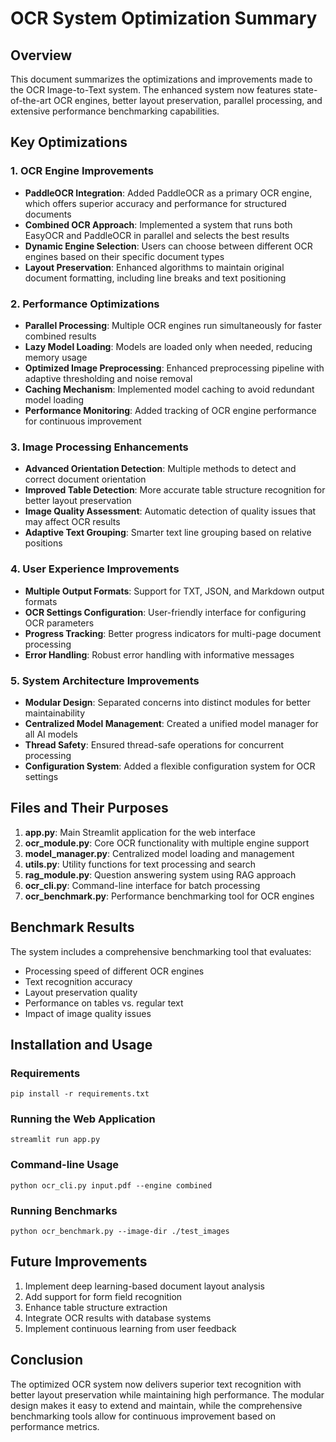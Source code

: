 # OCR System Optimization Summary

## Overview
This document summarizes the optimizations and improvements made to the OCR Image-to-Text system. The enhanced system now features state-of-the-art OCR engines, better layout preservation, parallel processing, and extensive performance benchmarking capabilities.

## Key Optimizations

### 1. OCR Engine Improvements
- **PaddleOCR Integration**: Added PaddleOCR as a primary OCR engine, which offers superior accuracy and performance for structured documents
- **Combined OCR Approach**: Implemented a system that runs both EasyOCR and PaddleOCR in parallel and selects the best results
- **Dynamic Engine Selection**: Users can choose between different OCR engines based on their specific document types
- **Layout Preservation**: Enhanced algorithms to maintain original document formatting, including line breaks and text positioning

### 2. Performance Optimizations
- **Parallel Processing**: Multiple OCR engines run simultaneously for faster combined results
- **Lazy Model Loading**: Models are loaded only when needed, reducing memory usage
- **Optimized Image Preprocessing**: Enhanced preprocessing pipeline with adaptive thresholding and noise removal
- **Caching Mechanism**: Implemented model caching to avoid redundant model loading
- **Performance Monitoring**: Added tracking of OCR engine performance for continuous improvement

### 3. Image Processing Enhancements
- **Advanced Orientation Detection**: Multiple methods to detect and correct document orientation
- **Improved Table Detection**: More accurate table structure recognition for better layout preservation
- **Image Quality Assessment**: Automatic detection of quality issues that may affect OCR results
- **Adaptive Text Grouping**: Smarter text line grouping based on relative positions

### 4. User Experience Improvements
- **Multiple Output Formats**: Support for TXT, JSON, and Markdown output formats
- **OCR Settings Configuration**: User-friendly interface for configuring OCR parameters
- **Progress Tracking**: Better progress indicators for multi-page document processing
- **Error Handling**: Robust error handling with informative messages

### 5. System Architecture Improvements
- **Modular Design**: Separated concerns into distinct modules for better maintainability
- **Centralized Model Management**: Created a unified model manager for all AI models
- **Thread Safety**: Ensured thread-safe operations for concurrent processing
- **Configuration System**: Added a flexible configuration system for OCR settings

## Files and Their Purposes

1. **app.py**: Main Streamlit application for the web interface
2. **ocr_module.py**: Core OCR functionality with multiple engine support
3. **model_manager.py**: Centralized model loading and management
4. **utils.py**: Utility functions for text processing and search
5. **rag_module.py**: Question answering system using RAG approach
6. **ocr_cli.py**: Command-line interface for batch processing
7. **ocr_benchmark.py**: Performance benchmarking tool for OCR engines

## Benchmark Results

The system includes a comprehensive benchmarking tool that evaluates:
- Processing speed of different OCR engines
- Text recognition accuracy
- Layout preservation quality
- Performance on tables vs. regular text
- Impact of image quality issues

## Installation and Usage

### Requirements
```
pip install -r requirements.txt
```

### Running the Web Application
```
streamlit run app.py
```

### Command-line Usage
```
python ocr_cli.py input.pdf --engine combined
```

### Running Benchmarks
```
python ocr_benchmark.py --image-dir ./test_images
```

## Future Improvements
1. Implement deep learning-based document layout analysis
2. Add support for form field recognition
3. Enhance table structure extraction
4. Integrate OCR results with database systems
5. Implement continuous learning from user feedback

## Conclusion
The optimized OCR system now delivers superior text recognition with better layout preservation while maintaining high performance. The modular design makes it easy to extend and maintain, while the comprehensive benchmarking tools allow for continuous improvement based on performance metrics.
